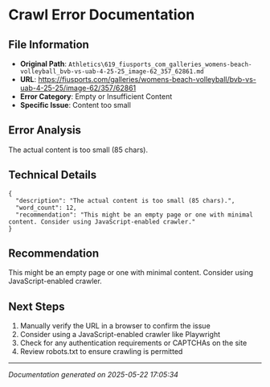 # Crawl Error Documentation

## File Information
- **Original Path**: `Athletics\619_fiusports_com_galleries_womens-beach-volleyball_bvb-vs-uab-4-25-25_image-62_357_62861.md`
- **URL**: https://fiusports.com/galleries/womens-beach-volleyball/bvb-vs-uab-4-25-25/image-62/357/62861
- **Error Category**: Empty or Insufficient Content
- **Specific Issue**: Content too small

## Error Analysis
The actual content is too small (85 chars).

## Technical Details
```
{
  "description": "The actual content is too small (85 chars).",
  "word_count": 12,
  "recommendation": "This might be an empty page or one with minimal content. Consider using JavaScript-enabled crawler."
}
```

## Recommendation
This might be an empty page or one with minimal content. Consider using JavaScript-enabled crawler.

## Next Steps
1. Manually verify the URL in a browser to confirm the issue
2. Consider using a JavaScript-enabled crawler like Playwright
3. Check for any authentication requirements or CAPTCHAs on the site
4. Review robots.txt to ensure crawling is permitted

---
*Documentation generated on 2025-05-22 17:05:34*
